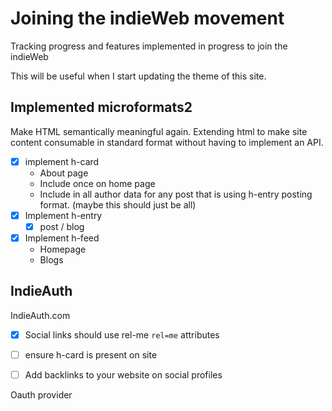 # Joining the indieWeb movement

Tracking progress and features implemented in progress to join the indieWeb

This will be useful when I start updating the theme of this site.

## Implemented microformats2

Make HTML semantically meaningful again. Extending html to make site content consumable in standard format without having to implement an API.

- [x] implement h-card
  - About page
  - Include once on home page
  - Include in all author data for any post that is using h-entry posting format. (maybe this should just be all)
- [x] Implement h-entry
    - [x] post / blog
- [x] Implement h-feed
  - Homepage
  - Blogs

## IndieAuth

IndieAuth.com
- [x] Social links should use rel-me `rel=me` attributes
- [ ] ensure h-card is present on site 
- [ ] Add backlinks to your website on social profiles


Oauth provider